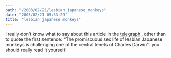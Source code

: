 ```yaml
---
path: "/2003/02/21/lesbian_japanese_monkeys" 
date: "2003/02/21 09:33:29" 
title: "lesbian japanese monkeys" 
---
```

<p>i really don't know what to say about this article in the <a href="http://www.telegraph.co.uk/news/main.jhtml;$sessionid$INOL54ZGWBQJFQFIQMGCFGGAVCBQUIV0?xml=/news/2003/02/19/waa19.xml&amp;sSheet=/news/2003/02/19/ixnewstop.html">telegraph</a> , other than to quote the first sentence: <q>The promiscuous sex life of lesbian Japanese monkeys is challenging one of the central tenets of Charles Darwin</q>. you should really read it yourself.</p>
